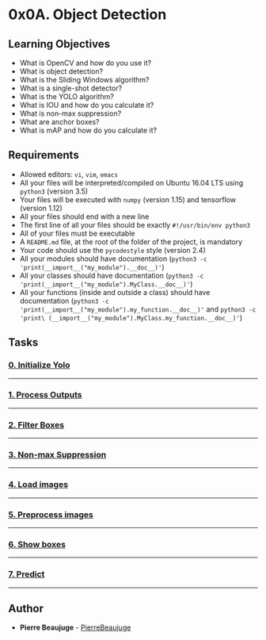 # 0x0A. Object Detection

## Learning Objectives

- What is OpenCV and how do you use it?
- What is object detection?
- What is the Sliding Windows algorithm?
- What is a single-shot detector?
- What is the YOLO algorithm?
- What is IOU and how do you calculate it?
- What is non-max suppression?
- What are anchor boxes?
- What is mAP and how do you calculate it?

## Requirements

- Allowed editors: `vi`, `vim`, `emacs`
- All your files will be interpreted/compiled on Ubuntu 16.04 LTS using `python3` (version 3.5)
- Your files will be executed with `numpy` (version 1.15) and tensorflow (version 1.12)
- All your files should end with a new line
- The first line of all your files should be exactly `#!/usr/bin/env python3`
- All of your files must be executable
- A `README.md` file, at the root of the folder of the project, is mandatory
- Your code should use the `pycodestyle` style (version 2.4)
- All your modules should have documentation (`python3 -c 'print(__import__("my_module").__doc__)'`)
- All your classes should have documentation (`python3 -c 'print(__import__("my_module").MyClass.__doc__)'`)
- All your functions (inside and outside a class) should have documentation (`python3 -c 'print(__import__("my_module").my_function.__doc__)'` and `python3 -c 'print\
(__import__("my_module").MyClass.my_function.__doc__)'`)

## Tasks

### [0. Initialize Yolo](./0-yolo.py)

---

### [1. Process Outputs](./1-yolo.py)

---

### [2. Filter Boxes](./2-yolo.py)

---

### [3. Non-max Suppression](./3-yolo.py)

---

### [4. Load images](./4-yolo.py)

---

### [5. Preprocess images](./5-yolo.py)

---

### [6. Show boxes](./6-yolo.py)

---

### [7. Predict](./7-yolo.py)

---

## Author

- **Pierre Beaujuge** - [PierreBeaujuge](https://github.com/PierreBeaujuge)